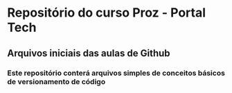 # Repositório do curso Proz - Portal Tech
## Arquivos iniciais das aulas de Github
### Este repositório conterá arquivos simples de conceitos básicos de versionamento de código

